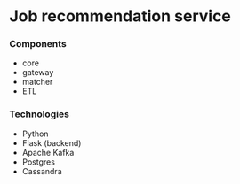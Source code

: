 # Job recommendation service

### Components
* core
* gateway
* matcher
* ETL

### Technologies
* Python
* Flask (backend)
* Apache Kafka
* Postgres
* Cassandra
